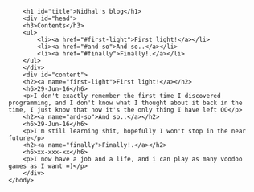 <!DOCTYPE html>
<html>
    <head>
        <meta charset="utf-8">
        <title>My journey</title>
        <style type="text/css">
            p{
                font-family: cursive;
                font-style: italic;
                font-weight: 500;
                color: red;
            }
            h2{
                color: green;
            }
            h6{
                color: rgb(128,128,128);
            }
            #head{
                float: left;
                width: 22.5%;
                padding-left: 25px;
            }
            #content{
                float: right;
                width: 72.5%;
                padding-right: 25px;
            }
            #title{
                text-align: center;
                color: rgb(128,128,128);
            }
        </style>
    </head>
    <body>
        
        <h1 id="title">Nidhal's blog</h1>
        <div id="head">
        <h3>Contents</h3>
        <ul>
            <li><a href="#first-light">First light!</a></li>
            <li><a href="#and-so">And so..</a></li>
            <li><a href="#finally">Finally!.</a></li>
        </ul>
        </div>
        <div id="content">
        <h2><a name="first-light">First light!</a></h2>
        <h6>29-Jun-16</h6>
        <p>I don't exactly remember the first time I discovered programming, and I don't know what I thought about it back in the time, I just know that now it's the only thing I have left QQ</p>
        <h2><a name="and-so">And so..</a></h2>
        <h6>29-Jun-16</h6>
        <p>I'm still learning shit, hopefully I won't stop in the near future</p>
        <h2><a name="finally">Finally!.</a></h2>
        <h6>xx-xxx-xx</h6>
        <p>I now have a job and a life, and i can play as many voodoo games as I want =)</p>
        </div>
    </body>
</html>
